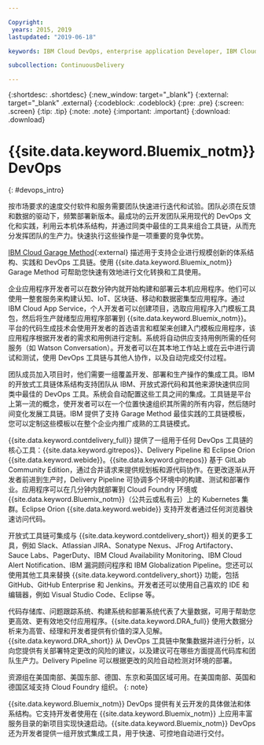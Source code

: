 ```yaml
---

Copyright:
 years: 2015, 2019
lastupdated: "2019-06-18"

keywords: IBM Cloud DevOps, enterprise application Developer, IBM Cloud Garage Method

subcollection: ContinuousDelivery

---
```


{:shortdesc: .shortdesc}
{:new_window: target="_blank"}
{:external: target="_blank" .external}
{:codeblock: .codeblock}
{:pre: .pre}
{:screen: .screen}
{:tip: .tip}
{:note: .note}
{:important: .important}
{:download: .download}


# {{site.data.keyword.Bluemix_notm}} DevOps
{: #devops_intro}

按市场要求的速度交付软件和服务需要团队快速进行迭代和试验。团队必须在反馈和数据的驱动下，频繁部署新版本。最成功的云开发团队采用现代的 DevOps 文化和实践，利用云本机体系结构，并通过同类中最佳的工具来组合工具链，从而充分发挥团队的生产力。快速执行这些操作是一项重要的竞争优势。

[IBM Cloud Garage Method](https://www.ibm.com/cloud/garage){:external} 描述用于支持企业进行规模创新的体系结构、实践和 DevOps 工具链。使用 {{site.data.keyword.Bluemix_notm}} Garage Method 可帮助您快速有效地进行文化转换和工具使用。

企业应用程序开发者可以在数分钟内就开始构建和部署云本机应用程序。他们可以使用一整套服务来构建认知、IoT、区块链、移动和数据密集型应用程序。通过 IBM Cloud App Service，个人开发者可以创建项目，选取应用程序入门模板工具包，然后将生产就绪型应用程序部署到 {{site.data.keyword.Bluemix_notm}}。平台的代码生成技术会使用开发者的首选语言和框架来创建入门模板应用程序，该应用程序根据开发者的需求和用例进行定制。系统将自动供应支持用例所需的任何服务（如 Watson Conversation）。开发者可以在其本地工作站上或在云中进行调试和测试，使用 DevOps 工具链与其他人协作，以及自动完成交付过程。

团队成员加入项目时，他们需要一组覆盖开发、部署和生产操作的集成工具。IBM 的开放式工具链体系结构支持团队从 IBM、开放式源代码和其他来源快速供应同类中最佳的 DevOps 工具。系统会自动配置这些工具之间的集成。工具链是平台上第一流的概念，使开发者可以在一个位置快速组织其所需的所有内容，然后随时间变化发展工具链。IBM 提供了支持 Garage Method 最佳实践的工具链模板，您可以定制这些模板以在整个企业内推广成熟的工具链模式。

{{site.data.keyword.contdelivery_full}} 提供了一组用于任何 DevOps 工具链的核心工具：{{site.data.keyword.gitrepos}}、Delivery Pipeline 和 Eclipse Orion {{site.data.keyword.webide}}。{{site.data.keyword.gitrepos}} 基于 GitLab Community Edition，通过合并请求来提供规划板和源代码协作。在更改逐渐从开发者前进到生产时，Delivery Pipeline 可协调多个环境中的构建、测试和部署作业。应用程序可以在几分钟内就部署到 Cloud Foundry 环境或 {{site.data.keyword.Bluemix_notm}}（公共云或私有云）上的 Kubernetes 集群。Eclipse Orion {{site.data.keyword.webide}} 支持开发者通过任何浏览器快速访问代码。

开放式工具链可集成与 {{site.data.keyword.contdelivery_short}} 相关的更多工具，例如 Slack、Atlassian JIRA、Sonatype Nexus、JFrog Artifactory、Sauce Labs、PagerDuty、IBM Cloud Availability Monitoring、IBM Cloud Alert Notification、IBM 漏洞顾问程序和 IBM Globalization Pipeline。您还可以使用其他工具来替换 {{site.data.keyword.contdelivery_short}} 功能，包括 GitHub、GitHub Enterprise 和 Jenkins。开发者还可以使用自己喜欢的 IDE 和编辑器，例如 Visual Studio Code、Eclipse 等。

代码存储库、问题跟踪系统、构建系统和部署系统代表了大量数据，可用于帮助您更高效、更有效地交付应用程序。{{site.data.keyword.DRA_full}} 使用大数据分析来为高管、经理和开发者提供有价值的深入见解。{{site.data.keyword.DRA_short}} 从 DevOps 工具链中聚集数据并进行分析，以向您提供有关部署特定更改的风险的建议，以及建议可在哪些方面提高代码库和团队生产力。Delivery Pipeline 可以根据更改的风险自动检测对环境的部署。

资源组在美国南部、美国东部、德国、东京和英国区域可用。在美国南部、英国和德国区域支持 Cloud Foundry 组织。
{: note}

{{site.data.keyword.Bluemix_notm}} DevOps 提供有关云开发的具体做法和体系结构。它支持开发者使用在 {{site.data.keyword.Bluemix_notm}} 上应用丰富服务目录的新项目实现快速启动。{{site.data.keyword.Bluemix_notm}} DevOps 还为开发者提供一组开放式集成工具，用于快速、可控地自动进行交付。
